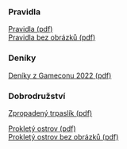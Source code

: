 ### Pra&shy;vid&shy;la

<p>
<a href="/data/rules/Dracak-latest.pdf" target="_blank">Pra&shy;vid&shy;la (pdf)</a>
<br>
<a href="/data/rules/Dracak-latest-no-images.pdf" target="_blank">Pra&shy;vid&shy;la bez ob&shy;ráz&shy;ků (pdf)</a>
</p>

### De&shy;ní&shy;ky

<p><a href="/data/charsheets/Charsheets.Gamecon.2022.pdf" target="_blank">De&shy;ní&shy;ky z Ga&shy;me&shy;co&shy;nu 2022 (pdf)</a></p>

### Dob&shy;ro&shy;druž&shy;ství

<p><a href="/data/adventures/ZpropadenyTrpaslik.pdf" target="_blank">Zpro&shy;pa&shy;de&shy;ný tr&shy;pas&shy;lík (pdf)</a></p>

<p>
<a href="/data/adventures/ProkletyOstrov.pdf" target="_blank">Pro&shy;kle&shy;tý os&shy;trov (pdf)</a>
<br>
<a href="/data/adventures/ProkletyOstrov-no-images.pdf" target="_blank">Pro&shy;kle&shy;tý os&shy;trov bez ob&shy;ráz&shy;ků (pdf)</a>
</p>